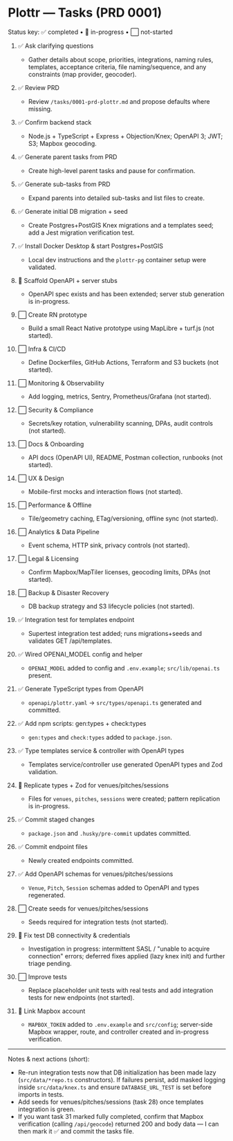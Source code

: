 <!-- Project tasks derived from PRD: updated 2025-10-16 -->
# Plottr — Tasks (PRD 0001)

Status key: ✅ completed  •  🔶 in-progress  •  ⬜ not-started

1. ✅ Ask clarifying questions
   - Gather details about scope, priorities, integrations, naming rules, templates, acceptance criteria, file naming/sequence, and any constraints (map provider, geocoder).

2. ✅ Review PRD
   - Review `/tasks/0001-prd-plottr.md` and propose defaults where missing.

3. ✅ Confirm backend stack
   - Node.js + TypeScript + Express + Objection/Knex; OpenAPI 3; JWT; S3; Mapbox geocoding.

4. ✅ Generate parent tasks from PRD
   - Create high-level parent tasks and pause for confirmation.

5. ✅ Generate sub-tasks from PRD
   - Expand parents into detailed sub-tasks and list files to create.

6. ✅ Generate initial DB migration + seed
   - Create Postgres+PostGIS Knex migrations and a templates seed; add a Jest migration verification test.

7. ✅ Install Docker Desktop & start Postgres+PostGIS
   - Local dev instructions and the `plottr-pg` container setup were validated.

8. 🔶 Scaffold OpenAPI + server stubs
   - OpenAPI spec exists and has been extended; server stub generation is in-progress.

9. ⬜ Create RN prototype
   - Build a small React Native prototype using MapLibre + turf.js (not started).

10. ⬜ Infra & CI/CD
    - Define Dockerfiles, GitHub Actions, Terraform and S3 buckets (not started).

11. ⬜ Monitoring & Observability
    - Add logging, metrics, Sentry, Prometheus/Grafana (not started).

12. ⬜ Security & Compliance
    - Secrets/key rotation, vulnerability scanning, DPAs, audit controls (not started).

13. ⬜ Docs & Onboarding
    - API docs (OpenAPI UI), README, Postman collection, runbooks (not started).

14. ⬜ UX & Design
    - Mobile-first mocks and interaction flows (not started).

15. ⬜ Performance & Offline
    - Tile/geometry caching, ETag/versioning, offline sync (not started).

16. ⬜ Analytics & Data Pipeline
    - Event schema, HTTP sink, privacy controls (not started).

17. ⬜ Legal & Licensing
    - Confirm Mapbox/MapTiler licenses, geocoding limits, DPAs (not started).

18. ⬜ Backup & Disaster Recovery
    - DB backup strategy and S3 lifecycle policies (not started).

19. ✅ Integration test for templates endpoint
    - Supertest integration test added; runs migrations+seeds and validates GET /api/templates.

20. ✅ Wired OPENAI_MODEL config and helper
    - `OPENAI_MODEL` added to config and `.env.example`; `src/lib/openai.ts` present.

21. ✅ Generate TypeScript types from OpenAPI
    - `openapi/plottr.yaml` → `src/types/openapi.ts` generated and committed.

22. ✅ Add npm scripts: gen:types + check:types
    - `gen:types` and `check:types` added to `package.json`.

23. ✅ Type templates service & controller with OpenAPI types
    - Templates service/controller use generated OpenAPI types and Zod validation.

24. 🔶 Replicate types + Zod for venues/pitches/sessions
    - Files for `venues`, `pitches`, `sessions` were created; pattern replication is in-progress.

25. ✅ Commit staged changes
    - `package.json` and `.husky/pre-commit` updates committed.

26. ✅ Commit endpoint files
    - Newly created endpoints committed.

27. ✅ Add OpenAPI schemas for venues/pitches/sessions
    - `Venue`, `Pitch`, `Session` schemas added to OpenAPI and types regenerated.

28. ⬜ Create seeds for venues/pitches/sessions
    - Seeds required for integration tests (not started).

29. 🔶 Fix test DB connectivity & credentials
    - Investigation in progress: intermittent SASL / "unable to acquire connection" errors; deferred fixes applied (lazy knex init) and further triage pending.

30. ⬜ Improve tests
    - Replace placeholder unit tests with real tests and add integration tests for new endpoints (not started).

31. 🔶 Link Mapbox account
    - `MAPBOX_TOKEN` added to `.env.example` and `src/config`; server-side Mapbox wrapper, route, and controller created and in-progress verification.

---

Notes & next actions (short):
- Re-run integration tests now that DB initialization has been made lazy (`src/data/*repo.ts` constructors). If failures persist, add masked logging inside `src/data/knex.ts` and ensure `DATABASE_URL_TEST` is set before imports in tests.
- Add seeds for venues/pitches/sessions (task 28) once templates integration is green.
- If you want task 31 marked fully completed, confirm that Mapbox verification (calling `/api/geocode`) returned 200 and body data — I can then mark it ✅ and commit the tasks file.
